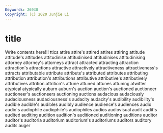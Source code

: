 ```yaml
---
Keywords: 26930
Copyright: (C) 2020 Junjie Li
---
```


# title

Write contents here!!!
ttics 
attire 
attire's 
attired
attires 
attiring 
attitude 
attitude's 
attitudes 
attitudinise 
attitudinised 
attitudinises 
attitudinising 
attorney
attorney's 
attorneys 
attract 
attracted 
attracting 
attraction 
attraction's 
attractions 
attractive 
attractively
attractiveness 
attractiveness's 
attracts 
attributable 
attribute 
attribute's 
attributed 
attributes 
attributing 
attribution
attribution's 
attributions 
attributive 
attributive's 
attributively 
attributives 
attrition 
attrition's 
attune 
attuned
attunes 
attuning 
atwitter 
atypical 
atypically 
auburn 
auburn's 
auction 
auction's 
auctioned
auctioneer 
auctioneer's 
auctioneers 
auctioning 
auctions 
audacious 
audaciously 
audaciousness 
audaciousness's 
audacity
audacity's 
audibility 
audibility's 
audible 
audible's 
audibles 
audibly 
audience 
audience's 
audiences
audio 
audio's 
audiophile 
audiophile's 
audiophiles 
audios 
audiovisual 
audit 
audit's 
audited
auditing 
audition 
audition's 
auditioned 
auditioning 
auditions 
auditor 
auditor's 
auditoria 
auditorium
auditorium's 
auditoriums 
auditors 
auditory 
audits 
auger 
